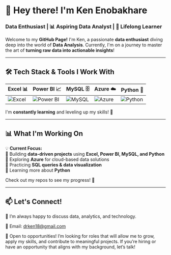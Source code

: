 # 👋 Hey there! I'm Ken Enobakhare  

###  Data Enthusiast | 📊 Aspiring Data Analyst | 🧠 Lifelong Learner  

Welcome to my **GitHub Page!** I'm Ken, a passionate **data enthusiast** diving deep into the world of **Data Analysis**. Currently, I'm on a journey to master the art of **turning raw data into actionable insights**!  

---  

## 🛠️ Tech Stack & Tools I Work With  

| **Excel** 📊 | **Power BI** 📈 | **MySQL** 🗄️ | **Azure** ☁️ | **Python** 🐍 |  
|-------------|---------------|-------------|------------|------------|  
| ![Excel](https://img.shields.io/badge/Microsoft_Excel-217346?style=for-the-badge&logo=microsoft-excel&logoColor=white) | ![Power BI](https://img.shields.io/badge/Power_BI-F2C811?style=for-the-badge&logo=power-bi&logoColor=black) | ![MySQL](https://img.shields.io/badge/MySQL-4479A1?style=for-the-badge&logo=mysql&logoColor=white) | ![Azure](https://img.shields.io/badge/Microsoft_Azure-0089D6?style=for-the-badge&logo=microsoft-azure&logoColor=white) | ![Python](https://img.shields.io/badge/Python-3776AB?style=for-the-badge&logo=python&logoColor=white) |  

I'm **constantly learning** and leveling up my skills! 🚀  


---

## 📊 What I'm Working On  

💡 **Current Focus:**  
🔹 Building **data-driven projects** using **Excel, Power BI, MySQL, and Python**  
🔹 Exploring **Azure** for cloud-based data solutions  
🔹 Practicing **SQL queries & data visualization**  
🔹 Learning more about **Python**  


Check out my repos to see my progress! 🚀  

---

## 📫 Let's Connect!  

💬 I’m always happy to discuss data, analytics, and technology.  

📧 Email: drken18@gmail.com 

🚀 Open to opportunities! I’m looking for roles that will allow me to grow, apply my skills, and contribute to meaningful projects. If you’re hiring or have an opportunity that aligns with my background, let’s talk!  


